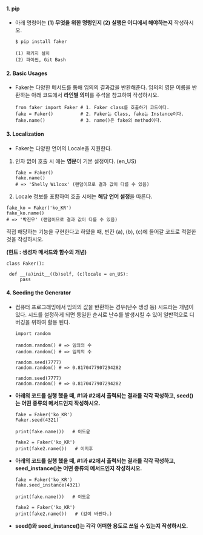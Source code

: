 #### 1. pip

- 아래 명령어는 **(1) 무엇을 위한 명령인지 (2) 실행은 어디에서 해야하는지** 작성하시오.

  ```
  $ pip install faker
  ```
  
  ```
  (1) 패키지 설치
  (2) 파이썬, Git Bash
  ```
  
  



#### 2. Basic Usages

- Faker는 다양한 메서드를 통해 임의의 결과값을 반환해준다. 임의의 영문 이름을 반환하는 아래 코드에서 **라인별 의미**를 주석을 참고하여 작성하시오.

  ```
  from faker import Faker # 1. Faker class를 호출하기 코드이다.
  fake = Faker()          # 2. Faker는 Class, fake는 Instance이다.
  fake.name()             # 3. name()은 fake의 method이다.
  ```

  

#### 3. Localization

- Faker는 다양한 언어의 Locale을 지원한다.

1. 인자 없이 호출 시 에는 **영문**이 기본 설정이다. (en_US)

   ```
   fake = Faker()
   fake.name()
   # => 'Shelly Wilcox' (랜덤이므로 결과 값이 다를 수 있음)
   ```

2.  Locale 정보를 포함하여 호출 시에는 **해당 언어 설정**을 따른다.

   ```
   fake_ko = Faker('ko_KR')
   fake_ko.name()
   # => '박진우' (랜덤이므로 결과 값이 다를 수 있음)
   ```

   직접 해당하는 기능을 구현한다고 하였을 때, 빈칸 (a), (b), (c)에 들어갈 코드로 적절한 것을 작성하시오. 

   **(힌트 : 생성자 메서드와 함수의 개념)**

   ```
   class Faker():
   
   	def __(a)init__((b)self, (c)locale = en_US):
   		pass
   ```



#### 4. Seeding the Generator

- 컴퓨터 프로그래밍에서 임의의 값을 반환하는 경우(난수 생성 등) 시드라는 개념이 있다. 시드를 설정하게 되면 동일한 순서로 난수를 발생시킬 수 있어 일반적으로 디버깅을 위하여 활용 된다.

  ```
  import random
  
  random.random() # => 임의의 수
  random.random() # => 임의의 수
  
  random.seed(7777)
  random.random() # => 0.8170477907294282
  
  random.seed(7777)
  random.random() # => 0.8170477907294282
  ```



- **아래의 코드를 실행 했을 때, #1과 #2에서 출력되는 결과를 각각 작성하고, seed()는 어떤 종류의 메서드인지 작성하시오.**

  ```
  fake = Faker('ko_KR')
  Faker.seed(4321)
  
  print(fake.name())   # 이도윤
  
  fake2 = Faker('ko_KR')
  print(fake2.name())   # 이지후
  ```



- **아래의 코드를 실행 했을 때, #1과 #2에서 출력되는 결과를 각각 작성하고, seed_instance()는 어떤 종류의 메서드인지 작성하시오.**

  ```
  fake = Faker('ko_KR')
  fake.seed_instance(4321)
  
  print(fake.name())   # 이도윤
  
  fake2 = Faker('ko_KR')
  print(fake2.name())   # (값이 바뀐다.)
  ```



- **seed()와 seed_instance()는 각각 어떠한 용도로 쓰일 수 있는지 작성하시오.**

  

  







